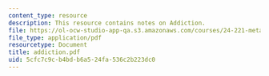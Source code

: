 ```yaml
---
content_type: resource
description: This resource contains notes on Addiction.
file: https://ol-ocw-studio-app-qa.s3.amazonaws.com/courses/24-221-metaphysics-free-will-fall-2004/5cfc7c9cb4bdb6a524fa536c2b223dc0_addiction.pdf
file_type: application/pdf
resourcetype: Document
title: addiction.pdf
uid: 5cfc7c9c-b4bd-b6a5-24fa-536c2b223dc0
---
```

